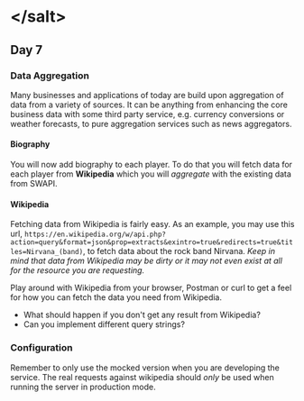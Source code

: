# &lt;/salt&gt;
## Day 7

### Data Aggregation
Many businesses and applications of today are build upon aggregation of data from a variety of sources.
It can be anything from enhancing the core business data with some third party service, e.g. currency conversions or weather forecasts, to pure aggregation services such as news aggregators.

#### Biography
You will now add biography to each player. To do that you will fetch data for each player from __Wikipedia__ which you will _aggregate_ with the existing data from SWAPI.

#### Wikipedia
Fetching data from Wikipedia is fairly easy. As an example, you may use this url, `https://en.wikipedia.org/w/api.php?action=query&format=json&prop=extracts&exintro=true&redirects=true&titles=Nirvana_(band)`, to fetch data about the rock band Nirvana.
_Keep in mind that data from Wikipedia may be dirty or it may not even exist at all for the resource you are requesting._

Play around with Wikipedia from your browser, Postman or curl to get a feel for how you can fetch the data you need from Wikipedia.

- What should happen if you don't get any result from Wikipedia?
- Can you implement different query strings?

### Configuration
Remember to only use the mocked version when you are developing the service. The real requests against wikipedia should _only_ be used when running the server in production mode.
